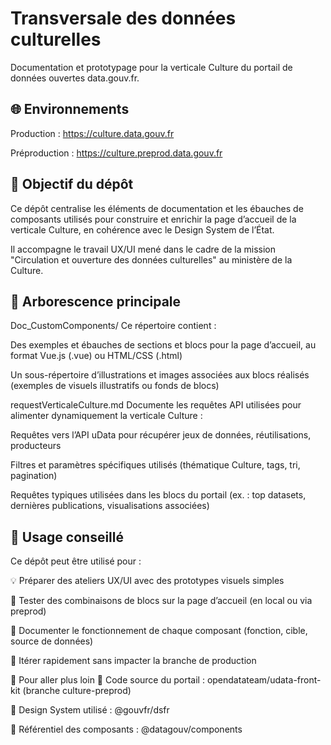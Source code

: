 # Transversale des données culturelles

Documentation et prototypage pour la verticale Culture du portail de données ouvertes data.gouv.fr.

## 🌐 Environnements
Production : https://culture.data.gouv.fr

Préproduction : https://culture.preprod.data.gouv.fr

## 🎯 Objectif du dépôt
Ce dépôt centralise les éléments de documentation et les ébauches de composants utilisés pour construire et enrichir la page d’accueil de la verticale Culture, en cohérence avec le Design System de l’État.

Il accompagne le travail UX/UI mené dans le cadre de la mission "Circulation et ouverture des données culturelles" au ministère de la Culture.

## 📁 Arborescence principale
Doc_CustomComponents/
Ce répertoire contient :

Des exemples et ébauches de sections et blocs pour la page d’accueil, au format Vue.js (.vue) ou HTML/CSS (.html)

Un sous-répertoire d’illustrations et images associées aux blocs réalisés (exemples de visuels illustratifs ou fonds de blocs)

requestVerticaleCulture.md
Documente les requêtes API utilisées pour alimenter dynamiquement la verticale Culture :

Requêtes vers l’API uData pour récupérer jeux de données, réutilisations, producteurs

Filtres et paramètres spécifiques utilisés (thématique Culture, tags, tri, pagination)

Requêtes typiques utilisées dans les blocs du portail (ex. : top datasets, dernières publications, visualisations associées)

## 🧪 Usage conseillé
Ce dépôt peut être utilisé pour :

💡 Préparer des ateliers UX/UI avec des prototypes visuels simples

🧱 Tester des combinaisons de blocs sur la page d’accueil (en local ou via preprod)

📝 Documenter le fonctionnement de chaque composant (fonction, cible, source de données)

🔄 Itérer rapidement sans impacter la branche de production

📌 Pour aller plus loin
🔧 Code source du portail : opendatateam/udata-front-kit (branche culture-preprod)

🧱 Design System utilisé : @gouvfr/dsfr

📁 Référentiel des composants : @datagouv/components

